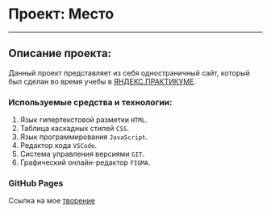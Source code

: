 # Проект: Место
------
## Описание проекта:
Данный проект представляет из себя одностраничный сайт, который был сделан во время учебы в [ЯНДЕКС.ПРАКТИКУМЕ](https://practicum.yandex.ru/ "Я Yandex.Practicum!").

### Используемые средства и технологии:
1. Язык гипертекстовой разметки ```HTML```.
2. Таблица каскадных стилей ```CSS```.
3. Язык программирования ```JavaScript```.
4. Редактор кода ```VSCode```.
5. Система управления версиями ```GIT```.
6. Графический онлайн-редактор ```FIGMA```.

### GitHub Pages
Ссылка на мое [творение](https://derton8.github.io/mesto/)